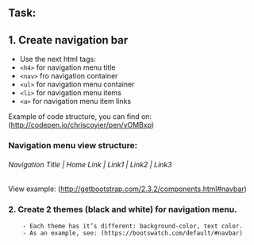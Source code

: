## Task:
## 1. Create navigation bar
 - Use the next html tags:
 - ```<h4>``` for navigation menu title
 - ```<nav>``` fro navigation container
 - ```<ul>``` for navigation menu container
 - ```<li>``` for navigation menu items
 - ```<a>``` for navigation menu item links

Example of code structure, you can find on:
(http://codepen.io/chriscoyier/pen/vOMBxp)


### Navigation menu view structure:
######  Navigation Title |  Home Link | Link1 | Link2 | Link3  

View example: (http://getbootstrap.com/2.3.2/components.html#navbar)

### 2. Create 2 themes (black and white) for navigation menu.  
        - Each theme has it’s different: background-color, text color.  
        - As an example, see: (https://bootswatch.com/default/#navbar)